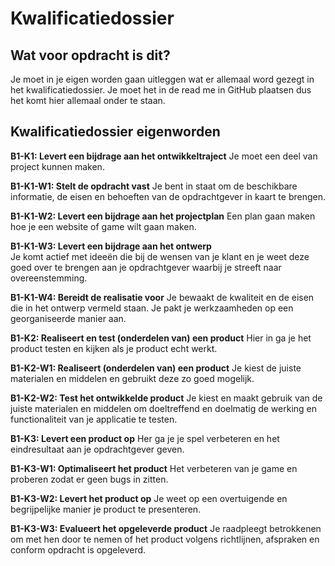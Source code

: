 Kwalificatiedossier
=====================

Wat voor opdracht is dit?
-------------------------

Je moet in je eigen worden gaan uitleggen wat er allemaal word gezegt in het kwalificatiedossier.
Je moet het in de read me in GitHub plaatsen dus het komt hier allemaal onder te staan.

Kwalificatiedossier eigenworden
-----------------

**B1-K1:  Levert een bijdrage aan het ontwikkeltraject**
Je moet een deel van project kunnen maken.


**B1-K1-W1:  Stelt de opdracht vast**
Je bent in staat om de beschikbare informatie, de eisen en behoeften van de opdrachtgever in kaart te brengen.


**B1-K1-W2:  Levert een bijdrage aan het projectplan**
Een plan gaan maken hoe je een website of game wilt gaan maken.


**B1-K1-W3:  Levert een bijdrage aan het ontwerp**   
Je komt actief met ideeën die bij de wensen van je klant en je weet deze goed over te brengen aan je opdrachtgever waarbij je streeft naar overeenstemming.


**B1-K1-W4:  Bereidt de realisatie voor**
Je bewaakt de kwaliteit en de eisen die in het ontwerp vermeld staan.
Je pakt je werkzaamheden op een georganiseerde manier aan.


**B1-K2:  Realiseert en test (onderdelen van) een product**
Hier in ga je het product testen en kijken als je product echt werkt.


**B1-K2-W1:  Realiseert (onderdelen van) een product**
Je kiest de juiste materialen en middelen en gebruikt deze zo goed mogelijk.


**B1-K2-W2:  Test het ontwikkelde product**
Je kiest en maakt gebruik van de juiste materialen en middelen om doeltreffend en doelmatig de werking en functionaliteit van je applicatie te testen.

 
**B1-K3:  Levert een product op**
Her ga je je spel verbeteren en het eindresultaat aan je opdrachtgever geven.


**B1-K3-W1:  Optimaliseert het product**
Het verbeteren van je game en proberen zodat er geen bugs in zitten.


**B1-K3-W2:  Levert het product op**
Je weet op een overtuigende en begrijpelijke manier je product te presenteren.


**B1-K3-W3:  Evalueert het opgeleverde product**
Je raadpleegt betrokkenen om met hen door te nemen of het product volgens richtlijnen, afspraken en conform opdracht is opgeleverd.
